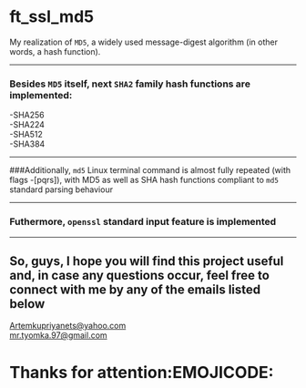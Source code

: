 # ft_ssl_md5
My realization of ```MD5```, a widely used message-digest algorithm (in other words, a hash function).

---

### Besides ```MD5``` itself, next ```SHA2``` family hash functions are implemented:
   -SHA256  
   -SHA224  
   -SHA512  
   -SHA384  

---

###Additionally, ```md5``` Linux terminal command is almost fully repeated (with flags -[pqrs]), with MD5 as well as SHA hash functions compliant to ```md5``` standard parsing behaviour

---

### Futhermore, ```openssl``` standard input feature is implemented

---

## So, guys, I hope you will find this project useful and, in case any questions occur, feel free to connect with me by any of the emails listed below
   [Artemkupriyanets@yahoo.com](https://www.yahoo.com)  
   [mr.tyomka.97@gmail.com](https://www.gmail.com)  

# Thanks for attention:EMOJICODE:
